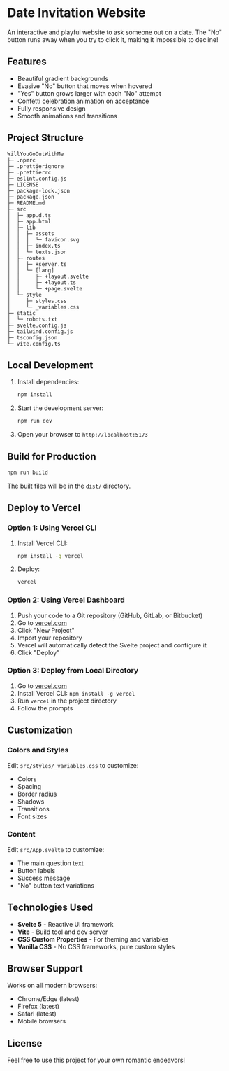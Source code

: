 # Date Invitation Website

An interactive and playful website to ask someone out on a date. The "No" button runs away when you try to click it, making it impossible to decline!

## Features

- Beautiful gradient backgrounds
- Evasive "No" button that moves when hovered
- "Yes" button grows larger with each "No" attempt
- Confetti celebration animation on acceptance
- Fully responsive design
- Smooth animations and transitions

## Project Structure

```
WillYouGoOutWithMe
├─ .npmrc
├─ .prettierignore
├─ .prettierrc
├─ eslint.config.js
├─ LICENSE
├─ package-lock.json
├─ package.json
├─ README.md
├─ src
│  ├─ app.d.ts
│  ├─ app.html
│  ├─ lib
│  │  ├─ assets
│  │  │  └─ favicon.svg
│  │  ├─ index.ts
│  │  └─ texts.json
│  ├─ routes
│  │  ├─ +server.ts
│  │  └─ [lang]
│  │     ├─ +layout.svelte
│  │     ├─ +layout.ts
│  │     └─ +page.svelte
│  └─ style
│     ├─ styles.css
│     └─ _variables.css
├─ static
│  └─ robots.txt
├─ svelte.config.js
├─ tailwind.config.js
├─ tsconfig.json
└─ vite.config.ts

```

## Local Development

1. Install dependencies:

   ```bash
   npm install
   ```

2. Start the development server:

   ```bash
   npm run dev
   ```

3. Open your browser to `http://localhost:5173`

## Build for Production

```bash
npm run build
```

The built files will be in the `dist/` directory.

## Deploy to Vercel

### Option 1: Using Vercel CLI

1. Install Vercel CLI:

   ```bash
   npm install -g vercel
   ```

2. Deploy:
   ```bash
   vercel
   ```

### Option 2: Using Vercel Dashboard

1. Push your code to a Git repository (GitHub, GitLab, or Bitbucket)
2. Go to [vercel.com](https://vercel.com)
3. Click "New Project"
4. Import your repository
5. Vercel will automatically detect the Svelte project and configure it
6. Click "Deploy"

### Option 3: Deploy from Local Directory

1. Go to [vercel.com](https://vercel.com)
2. Install Vercel CLI: `npm install -g vercel`
3. Run `vercel` in the project directory
4. Follow the prompts

## Customization

### Colors and Styles

Edit `src/styles/_variables.css` to customize:

- Colors
- Spacing
- Border radius
- Shadows
- Transitions
- Font sizes

### Content

Edit `src/App.svelte` to customize:

- The main question text
- Button labels
- Success message
- "No" button text variations

## Technologies Used

- **Svelte 5** - Reactive UI framework
- **Vite** - Build tool and dev server
- **CSS Custom Properties** - For theming and variables
- **Vanilla CSS** - No CSS frameworks, pure custom styles

## Browser Support

Works on all modern browsers:

- Chrome/Edge (latest)
- Firefox (latest)
- Safari (latest)
- Mobile browsers

## License

Feel free to use this project for your own romantic endeavors!
